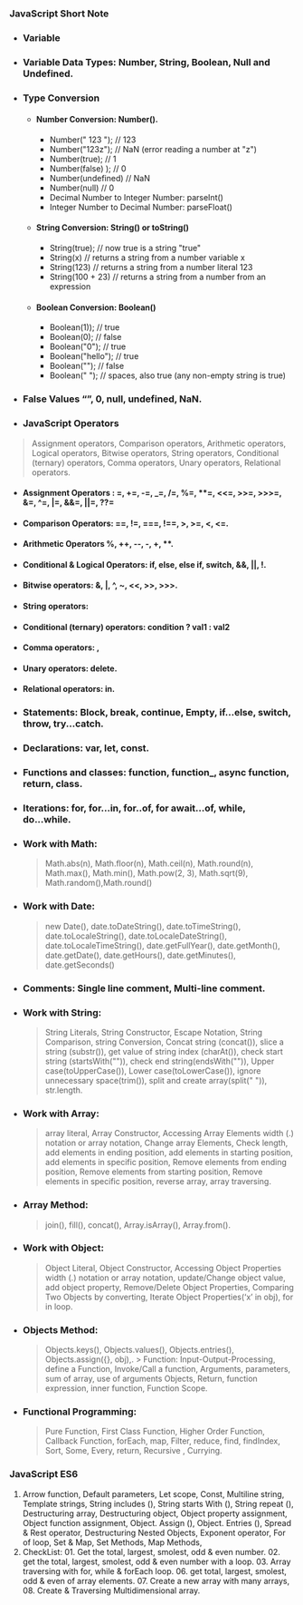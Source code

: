 ### **JavaScript Short Note**

- ### Variable

- ### Variable Data Types: Number, String, Boolean, Null and Undefined.

- ### Type Conversion

  - #### Number Conversion: Number().

    - Number(" 123 "); // 123
    - Number("123z"); // NaN (error reading a number at "z")
    - Number(true); // 1
    - Number(false) ); // 0
    - Number(undefined) // NaN
    - Number(null) // 0
    - Decimal Number to Integer Number: parseInt()
    - Integer Number to Decimal Number: parseFloat()

  - #### String Conversion: String() or toString()

    - String(true); // now true is a string "true"
    - String(x) // returns a string from a number variable x
    - String(123) // returns a string from a number literal 123
    - String(100 + 23) // returns a string from a number from an expression

  - #### Boolean Conversion: Boolean()

    - Boolean(1)); // true
    - Boolean(0); // false
    - Boolean("0"); // true
    - Boolean("hello"); // true
    - Boolean(""); // false
    - Boolean(" "); // spaces, also true (any non-empty string is true)

- ### False Values “”, 0, null, undefined, NaN.

- ### JavaScript Operators

> Assignment operators, Comparison operators, Arithmetic operators, Logical operators, Bitwise operators, String operators, Conditional (ternary) operators, Comma operators, Unary operators, Relational operators.

- #### Assignment Operators : =, +=, -=, \_=, /=, %=, \*\*=, <<=, >>=, >>>=, &=, ^=, |=, &&=, ||=, ??=
- #### Comparison Operators: ==, !=, ===, !==, >, >=, <, <=.
- #### Arithmetic Operators %, ++, --, -, +, \*\*.
- #### Conditional & Logical Operators: if, else, else if, switch, &&, ||, !.
- #### Bitwise operators: &, |, ^, ~, <<, >>, >>>.
- #### String operators:
- #### Conditional (ternary) operators: condition ? val1 : val2
- #### Comma operators: ,
- #### Unary operators: delete.
- #### Relational operators: in.

- ### Statements: Block, break, continue, Empty, if...else, switch, throw, try...catch.
- ### Declarations: var, let, const.
- ### Functions and classes: function, function\_, async function, return, class.
- ### Iterations: for, for...in, for..of, for await...of, while, do...while.
- ### Work with Math:
  > Math.abs(n), Math.floor(n), Math.ceil(n), Math.round(n), Math.max(), Math.min(), Math.pow(2, 3), Math.sqrt(9), Math.random(),Math.round()
- ### Work with Date:
  > new Date(), date.toDateString(), date.toTimeString(), date.toLocaleString(), date.toLocaleDateString(), date.toLocaleTimeString(), date.getFullYear(), date.getMonth(), date.getDate(), date.getHours(), date.getMinutes(), date.getSeconds()
- ### Comments: Single line comment, Multi-line comment.

- ### Work with String:

  > String Literals, String Constructor, Escape Notation, String Comparison, string Conversion, Concat string (concat()), slice a string (substr()), get value of string index (charAt()), check start string (startsWith("")), check end string(endsWith("")), Upper case(toUpperCase()), Lower case(toLowerCase()), ignore unnecessary space(trim()), split and create array(split(" ")), str.length.

- ### Work with Array:

  > array literal, Array Constructor, Accessing Array Elements width (.) notation or array notation, Change array Elements, Check length, add elements in ending position, add elements in starting position, add elements in specific position, Remove elements from ending position, Remove elements from starting position, Remove elements in specific position, reverse array, array traversing.

- ### Array Method:

  > join(), fill(), concat(), Array.isArray(), Array.from().

- ### Work with Object:

  > Object Literal, Object Constructor, Accessing Object Properties width (.) notation or array notation, update/Change object value, add object property, Remove/Delete Object Properties, Comparing Two Objects by converting, Iterate Object Properties(‘x’ in obj), for in loop.

- ### Objects Method:

  > Objects.keys(), Objects.values(), Objects.entries(), Objects.assign({}, obj),. > Function: Input-Output-Processing, define a Function, Invoke/Call a function, Arguments, parameters, sum of array, use of arguments Objects, Return, function expression, inner function, Function Scope.

- ### Functional Programming:
  > Pure Function, First Class Function, Higher Order Function, Callback Function, forEach, map, Filter, reduce, find, findIndex, Sort, Some, Every, return, Recursive , Currying.

### JavaScript ES6

1. Arrow function, Default parameters, Let scope, Const, Multiline string, Template strings, String includes (), String starts With (), String repeat (), Destructuring array, Destructuring object, Object property assignment, Object function assignment, Object. Assign (), Object. Entries (), Spread & Rest operator, Destructuring Nested Objects, Exponent operator, For of loop, Set & Map, Set Methods, Map Methods,
1. CheckList: 01. Get the total, largest, smolest, odd & even number. 02. get the total, largest, smolest, odd & even number with a loop. 03. Array traversing with for, while & forEach loop. 06. get total, largest, smolest, odd & even of array elements. 07. Create a new array with many arrays, 08. Create & Traversing Multidimensional array.
